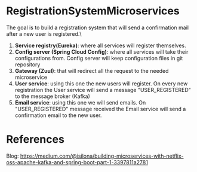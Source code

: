 # RegistrationSystemMicroservices

The goal is to build a registration system that will send a confirmation mail after a new user is registered.\

1. **Service registry(Eureka)**: where all services will register themselves.
2. **Config server (Spring Cloud Config)**: where all services will take their configurations from. Config server will 
keep configuration files in git repository
3. **Gateway (Zuul)**: that will redirect all the request to the needed microservice
4. **User service**: using this one the new users will register. On every new registration the User service will send a 
message "USER_REGISTERED" to the message broker (Kafka)
5. **Email service**: using this one we will send emails. On "USER_REGISTERED" message received the Email service will send
a confirmation email to the new user.


# References
Blog: https://medium.com/@isilona/building-microservices-with-netflix-oss-apache-kafka-and-spring-boot-part-1-3397811a2781
